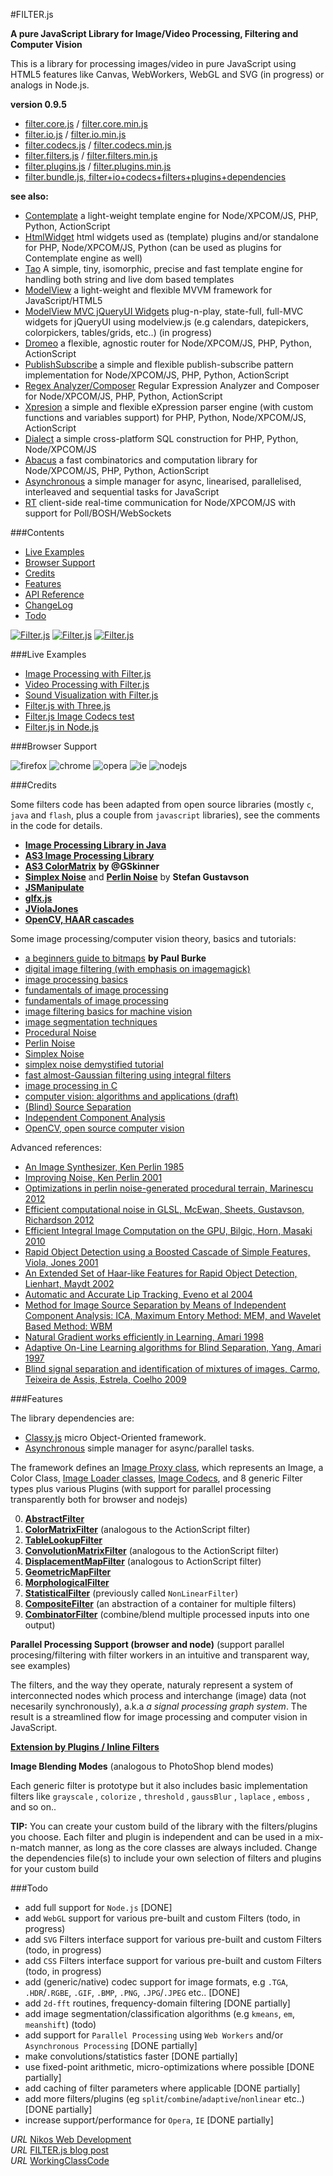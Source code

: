 #FILTER.js 


__A pure JavaScript Library for Image/Video Processing, Filtering and Computer Vision__


This is a library for processing images/video in pure JavaScript using HTML5 features like Canvas, WebWorkers, WebGL and SVG (in progress) or analogs in Node.js.  


**version 0.9.5**


* [filter.core.js](https://raw.githubusercontent.com/foo123/FILTER.js/master/build/filter.core.js) / [filter.core.min.js](https://raw.githubusercontent.com/foo123/FILTER.js/master/build/filter.core.min.js)
* [filter.io.js](https://raw.githubusercontent.com/foo123/FILTER.js/master/build/filter.io.js) / [filter.io.min.js](https://raw.githubusercontent.com/foo123/FILTER.js/master/build/filter.io.min.js)
* [filter.codecs.js](https://raw.githubusercontent.com/foo123/FILTER.js/master/build/filter.codecs.js) / [filter.codecs.min.js](https://raw.githubusercontent.com/foo123/FILTER.js/master/build/filter.codecs.min.js)
* [filter.filters.js](https://raw.githubusercontent.com/foo123/FILTER.js/master/build/filter.filters.js) / [filter.filters.min.js](https://raw.githubusercontent.com/foo123/FILTER.js/master/build/filter.filters.min.js)
* [filter.plugins.js](https://raw.githubusercontent.com/foo123/FILTER.js/master/build/filter.plugins.js) / [filter.plugins.min.js](https://raw.githubusercontent.com/foo123/FILTER.js/master/build/filter.plugins.min.js)
* [filter.bundle.js, filter+io+codecs+filters+plugins+dependencies](https://raw.githubusercontent.com/foo123/FILTER.js/master/build/filter.bundle.js)


**see also:**  

* [Contemplate](https://github.com/foo123/Contemplate) a light-weight template engine for Node/XPCOM/JS, PHP, Python, ActionScript
* [HtmlWidget](https://github.com/foo123/HtmlWidget) html widgets used as (template) plugins and/or standalone for PHP, Node/XPCOM/JS, Python (can be used as plugins for Contemplate engine as well)
* [Tao](https://github.com/foo123/Tao.js) A simple, tiny, isomorphic, precise and fast template engine for handling both string and live dom based templates
* [ModelView](https://github.com/foo123/modelview.js) a light-weight and flexible MVVM framework for JavaScript/HTML5
* [ModelView MVC jQueryUI Widgets](https://github.com/foo123/modelview-widgets) plug-n-play, state-full, full-MVC widgets for jQueryUI using modelview.js (e.g calendars, datepickers, colorpickers, tables/grids, etc..) (in progress)
* [Dromeo](https://github.com/foo123/Dromeo) a flexible, agnostic router for Node/XPCOM/JS, PHP, Python, ActionScript
* [PublishSubscribe](https://github.com/foo123/PublishSubscribe) a simple and flexible publish-subscribe pattern implementation for Node/XPCOM/JS, PHP, Python, ActionScript
* [Regex Analyzer/Composer](https://github.com/foo123/RegexAnalyzer) Regular Expression Analyzer and Composer for Node/XPCOM/JS, PHP, Python, ActionScript
* [Xpresion](https://github.com/foo123/Xpresion) a simple and flexible eXpression parser engine (with custom functions and variables support) for PHP, Python, Node/XPCOM/JS, ActionScript
* [Dialect](https://github.com/foo123/Dialect) a simple cross-platform SQL construction for PHP, Python, Node/XPCOM/JS
* [Abacus](https://github.com/foo123/Abacus) a fast combinatorics and computation library for Node/XPCOM/JS, PHP, Python, ActionScript
* [Asynchronous](https://github.com/foo123/asynchronous.js) a simple manager for async, linearised, parallelised, interleaved and sequential tasks for JavaScript
* [RT](https://github.com/foo123/RT) client-side real-time communication for Node/XPCOM/JS with support for Poll/BOSH/WebSockets


###Contents

* [Live Examples](#live-examples)
* [Browser Support](#browser-support)
* [Credits](#credits)
* [Features](#features)
* [API Reference](/api-reference.md)
* [ChangeLog](/changelog.md)
* [Todo](#todo)


[![Filter.js](/screenshots/filters-image-process.png)](http://foo123.github.com/examples/filter/)
[![Filter.js](/screenshots/filters-video-process.png)](http://foo123.github.com/examples/filter-video/)
[![Filter.js](/screenshots/filter-sound-vis.png)](http://foo123.github.com/examples/filter-sound/)



###Live Examples
* [Image Processing with Filter.js](http://foo123.github.com/examples/filter/)
* [Video Processing with Filter.js](http://foo123.github.com/examples/filter-video/)
* [Sound Visualization with Filter.js](http://foo123.github.com/examples/filter-sound/)
* [Filter.js with Three.js](http://foo123.github.com/examples/filter-three/)
* [Filter.js Image Codecs test](http://foo123.github.com/examples/filter-codecs/)
* [Filter.js in Node.js](/examples/node)


###Browser Support

![firefox](/screenshots/firefox.png) ![chrome](/screenshots/chrome.png) ![opera](/screenshots/opera.png) ![ie](/screenshots/ie.png) ![nodejs](/screenshots/node.png)


###Credits

Some filters code has been adapted from open source libraries (mostly `c`, `java` and `flash`, plus a couple from `javascript` libraries), see the comments in the code for details.


* [**Image Processing Library in Java**](http://www.jhlabs.com/ip/filters/)
* [**AS3 Image Processing Library**](http://je2050.de/imageprocessing/)
* [**AS3 ColorMatrix**](http://gskinner.com/blog/archives/2007/12/colormatrix_cla.html) **by @GSkinner**
* [**Simplex Noise**](https://github.com/kev009/craftd/blob/master/plugins/survival/mapgen/noise/simplexnoise1234.c) and [**Perlin Noise**](https://github.com/kev009/craftd/blob/master/plugins/survival/mapgen/noise/noise1234.c) by **Stefan Gustavson**
* [**JSManipulate**](https://github.com/JoelBesada/JSManipulate)
* [**glfx.js**](https://github.com/evanw/glfx.js)
* [**JViolaJones**](http://code.google.com/p/jviolajones/)
* [**OpenCV, HAAR cascades**](http://opencv.org/)



Some image processing/computer vision theory, basics and tutorials:


* [a beginners guide to bitmaps](http://paulbourke.net/dataformats/bitmaps/) **by Paul Burke**
* [digital image filtering (with emphasis on imagemagick)](http://www.fmwconcepts.com/imagemagick/digital_image_filtering.pdf)
* [image processing basics](http://www.csd.uwo.ca/courses/CS4487a/Lectures/lec03_image_proc.pdf)
* [fundamentals of image processing]( http://www.tnw.tudelft.nl/fileadmin/Faculteit/TNW/Over_de_faculteit/Afdelingen/Imaging_Science_and_Technology/Research/Research_Groups/Quantitative_Imaging/Education/doc/FIP2_3.pdf)
* [fundamentals of image processing](http://www.cs.dartmouth.edu/farid/downloads/tutorials/fip.pdf)
* [image filtering basics for machine vision](http://www.cse.usf.edu/~r1k/MachineVisionBook/MachineVision.files/MachineVision_Chapter4.pdf)
* [image segmentation techniques](http://www.bioss.ac.uk/people/chris/ch4.pdf)
* [Procedural Noise](https://en.wikipedia.org/wiki/Procedural_generation)
* [Perlin Noise](https://en.wikipedia.org/wiki/Perlin_noise)
* [Simplex Noise](https://en.wikipedia.org/wiki/Simplex_noise)
* [simplex noise demystified tutorial](http://staffwww.itn.liu.se/~stegu/simplexnoise/simplexnoise.pdf)
* [fast almost-Gaussian filtering using integral filters](http://www.csse.uwa.edu.au/~pk/research/pkpapers/FastGaussianSmoothing.pdf)
* [image processing in C](http://homepages.inf.ed.ac.uk/rbf/BOOKS/PHILLIPS/)
* [computer vision: algorithms and applications (draft)](http://szeliski.org/Book/)
* [(Blind) Source Separation](https://en.wikipedia.org/wiki/Blind_signal_separation)
* [Independent Component Analysis](https://en.wikipedia.org/wiki/Independent_component_analysis)
* [OpenCV, open source computer vision](http://opencv.org/)


Advanced references:

* [An Image Synthesizer, Ken Perlin 1985](https://design.osu.edu/carlson/history/PDFs/p287-perlin.pdf)
* [Improving Noise, Ken Perlin 2001](http://mrl.nyu.edu/~perlin/paper445.pdf)
* [Optimizations in perlin noise-generated procedural terrain, Marinescu 2012](http://www.cs.ubbcluj.ro/~studia-i/2012-2/05-Marinescu.pdf)
* [Efficient computational noise in GLSL, McEwan, Sheets, Gustavson, Richardson 2012](http://arxiv.org/pdf/1204.1461.pdf)
* [Efficient Integral Image Computation on the GPU, Bilgic, Horn, Masaki 2010](http://dspace.mit.edu/openaccess-disseminate/1721.1/71883)
* [Rapid Object Detection using a Boosted Cascade of Simple Features, Viola, Jones 2001](http://www.cs.cmu.edu/~efros/courses/LBMV07/Papers/viola-cvpr-01.pdf)
* [An Extended Set of Haar-like Features for Rapid Object Detection, Lienhart, Maydt 2002](http://www.lienhart.de/Prof._Dr._Rainer_Lienhart/Source_Code_files/ICIP2002.pdf)
* [Automatic and Accurate Lip Tracking, Eveno et al 2004](http://citeseerx.ist.psu.edu/viewdoc/download?doi=10.1.1.95.6646&rep=rep1&type=pdf)
* [Method for Image Source Separation by Means of Independent Component Analysis: ICA, Maximum Entory Method: MEM, and Wavelet Based Method:
WBM](http://citeseerx.ist.psu.edu/viewdoc/download?doi=10.1.1.675.4494&rep=rep1&type=pdf)
* [Natural Gradient works efficiently in Learning, Amari 1998](http://www.maths.tcd.ie/~mnl/store/Amari1998a.pdf)
* [Adaptive On-Line Learning algorithms for Blind Separation, Yang, Amari 1997](http://citeseerx.ist.psu.edu/viewdoc/download?doi=10.1.1.37.7984&rep=rep1&type=pdf)
* [Blind signal separation and identification of mixtures of images, Carmo, Teixeira de Assis, Estrela, Coelho 2009](https://arxiv.org/ftp/arxiv/papers/1603/1603.08095.pdf)




###Features

The library dependencies are:

* [Classy.js](https://github.com/foo123/classy.js) micro Object-Oriented framework.
* [Asynchronous](https://github.com/foo123/asynchronous.js) simple manager for async/parallel tasks.

The framework defines an [Image Proxy class](/api-reference.md#image-class), which represents an Image, a Color Class, [Image Loader classes](/api-reference.md#loader--binaryloader--htmlimageloader-classes), [Image Codecs](/api-reference.md#codecs), and 8 generic Filter types plus various Plugins (with support for parallel processing transparently both for browser and nodejs)

0. [__AbstractFilter__](/api-reference.md#generic-abstract-filter)
1. [__ColorMatrixFilter__](/api-reference.md#color-matrix-filter) (analogous to the ActionScript filter)
2. [__TableLookupFilter__](/api-reference.md#table-lookup-filter) 
3. [__ConvolutionMatrixFilter__](/api-reference.md#convolution-matrix-filter) (analogous to the ActionScript filter)
4. [__DisplacementMapFilter__](/api-reference.md#displacement-map-filter) (analogous to ActionScript filter)
5. [__GeometricMapFilter__](/api-reference.md#geometric-map-filter)
6. [__MorphologicalFilter__](/api-reference.md#morphological-filter)
7. [__StatisticalFilter__](/api-reference.md#statistical-filter)  (previously called `NonLinearFilter`)
8. [__CompositeFilter__](/api-reference.md#composite-filter) (an abstraction of a container for multiple filters)
9. [__CombinatorFilter__](/api-reference.md#combinator-filter) (combine/blend multiple processed inputs into one output)


__Parallel Processing Support (browser and node)__ (support parallel procesing/filtering with filter workers in an intuitive and transparent way, see examples)


The filters, and the way they operate, naturaly represent a system of interconnected nodes which process and interchange (image) data (not necesarily synchronously), a.k.a *a signal processing graph system*. The result is a streamlined flow for image processing and computer vision in JavaScript.


[__Extension by Plugins / Inline Filters__](/api-reference.md#plugins-and-inline-filters) 


__Image Blending Modes__ (analogous to PhotoShop blend modes)


Each generic filter is prototype but it also includes basic implementation filters like  `grayscale` , `colorize` , `threshold` , `gaussBlur` , `laplace` , `emboss` , and so on..


**TIP:**  You can create your custom build of the library with the filters/plugins you choose. 
Each filter and plugin is independent and can be used in a mix-n-match manner, as long as the core classes are always included. 
Change the dependencies file(s) to include your own selection of filters and plugins for your custom build



###Todo
* add full support for `Node.js` [DONE]
* add `WebGL` support for various pre-built and custom Filters (todo, in progress)
* add `SVG` Filters interface support for various pre-built and custom Filters (todo, in progress)
* add `CSS` Filters interface support for various pre-built and custom Filters (todo, in progress)
* add (generic/native) codec support for image formats, e.g `.TGA`, `.HDR`/`.RGBE`, `.GIF`, `.BMP`, `.PNG`, `.JPG`/`.JPEG` etc.. [DONE]
* add `2d-fft` routines, frequency-domain filtering [DONE partially]
* add image segmentation/classification algorithms (e.g `kmeans`, `em`, `meanshift`) (todo)
* add support for `Parallel Processing` using `Web Workers` and/or `Asynchronous Processing` [DONE partially]
* make convolutions/statistics faster [DONE partially]
* use fixed-point arithmetic, micro-optimizations where possible [DONE partially]
* add caching of filter parameters where applicable [DONE partially]
* add more filters/plugins (eg `split`/`combine`/`adaptive`/`nonlinear` etc..) [DONE partially]
* increase support/performance for `Opera`, `IE`  [DONE partially]


*URL* [Nikos Web Development](http://nikos-web-development.netai.net/ "Nikos Web Development")  
*URL* [FILTER.js blog post](http://nikos-web-development.netai.net/blog/image-processing-in-javascript-and-html5-canvas/ "FILTER.js blog post")  
*URL* [WorkingClassCode](http://workingclasscode.uphero.com/ "Working Class Code")  
